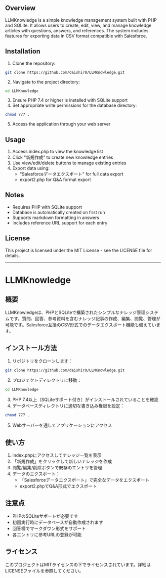## Overview
LLMKnowledge is a simple knowledge management system built with PHP and SQLite. It allows users to create, edit, view, and manage knowledge articles with questions, answers, and references. The system includes features for exporting data in CSV format compatible with Salesforce.

## Installation
1. Clone the repository:
```bash
git clone https://github.com/daishir0/LLMKnowledge.git
```
2. Navigate to the project directory:
```bash
cd LLMKnowledge
```
3. Ensure PHP 7.4 or higher is installed with SQLite support
4. Set appropriate write permissions for the database directory:
```bash
chmod 777 .
```
5. Access the application through your web server

## Usage
1. Access index.php to view the knowledge list
2. Click "新規作成" to create new knowledge entries
3. Use view/edit/delete buttons to manage existing entries
4. Export data using:
   - "Salesforceデータエクスポート" for full data export
   - export2.php for Q&A format export

## Notes
- Requires PHP with SQLite support
- Database is automatically created on first run
- Supports markdown formatting in answers
- Includes reference URL support for each entry

## License
This project is licensed under the MIT License - see the LICENSE file for details.

---

# LLMKnowledge

## 概要
LLMKnowledgeは、PHPとSQLiteで構築されたシンプルなナレッジ管理システムです。質問、回答、参考資料を含むナレッジ記事の作成、編集、閲覧、管理が可能です。Salesforce互換のCSV形式でのデータエクスポート機能も備えています。

## インストール方法
1. リポジトリをクローンします：
```bash
git clone https://github.com/daishir0/LLMKnowledge.git
```
2. プロジェクトディレクトリに移動：
```bash
cd LLMKnowledge
```
3. PHP 7.4以上（SQLiteサポート付き）がインストールされていることを確認
4. データベースディレクトリに適切な書き込み権限を設定：
```bash
chmod 777 .
```
5. Webサーバーを通してアプリケーションにアクセス

## 使い方
1. index.phpにアクセスしてナレッジ一覧を表示
2. 「新規作成」をクリックして新しいナレッジを作成
3. 閲覧/編集/削除ボタンで既存のエントリを管理
4. データのエクスポート：
   - 「Salesforceデータエクスポート」で完全なデータをエクスポート
   - export2.phpでQ&A形式でエクスポート

## 注意点
- PHPのSQLiteサポートが必要です
- 初回実行時にデータベースが自動作成されます
- 回答欄でマークダウン形式をサポート
- 各エントリに参考URLの登録が可能

## ライセンス
このプロジェクトはMITライセンスの下でライセンスされています。詳細はLICENSEファイルを参照してください。